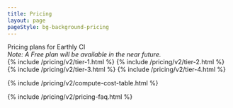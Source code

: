 ```yaml
---
title: Pricing
layout: page
pageStyle: bg-background-pricing
---
```


<link rel="stylesheet" href="/assets/css/subpage.css">

<div class="text-xl lg:text-2xl text-slate-500 -mt-4 pt-1 pb-3">
    Pricing plans for Earthly CI 
</div>

<div class="text-base text-slate-500 -mt-4 pt-2 pb-3">
   <em><span class="font-semibold"> Note:</span> A Free plan will be available in the near future.</em>
</div>

<div class="grid grid-cols-1 gap-4 lg:gap-2 lg:grid-cols-4 mb-12 relative z-10">
  {% include /pricing/v2/tier-1.html  %}
  {% include /pricing/v2/tier-2.html  %}
  {% include /pricing/v2/tier-3.html  %}
  {% include /pricing/v2/tier-4.html  %}

</div>

{% include /pricing/v2/compute-cost-table.html  %}

{% include /pricing/v2/pricing-faq.html  %}
